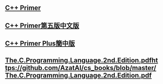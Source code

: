 ## [C++ Primer](https://zhjwpku.com/assets/pdf/books/C++.Primer.5th.Edition_2013.pdf)
## [C++ Primer第五版中文版](https://github.com/SabrinaHuang/CppPrimeExercise/blob/master/C++%20Primer%E7%AC%AC%E4%BA%94%E7%89%88%E4%B8%AD%E6%96%87%E7%89%88.pdf)
## [C++ Primer Plus簡中版](https://github.com/billhhh/The-C-Book/blob/master/C%2B%2B%20Primer%20Plus%20%E7%AC%AC%E4%BA%94%E7%89%88%E4%B8%AD%E6%96%87%E7%89%88.pdf)
## [The.C.Programming.Language.2nd.Edition.pdf](https://github.com/AzatAI/cs_books/blob/master/The.C.Programming.Language.2nd.Edition.pdf)https://github.com/AzatAI/cs_books/blob/master/The.C.Programming.Language.2nd.Edition.pdf

